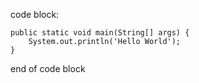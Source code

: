 code block:

```
public static void main(String[] args) {
    System.out.println('Hello World');
}
```

end of code block